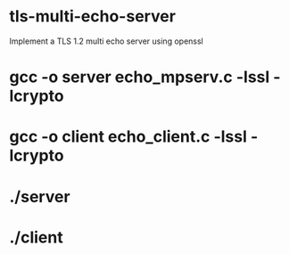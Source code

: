 # tls-multi-echo-server
Implement a TLS 1.2 multi echo server using openssl

# <Compile>
# gcc -o server echo_mpserv.c -lssl -lcrypto
# gcc -o client echo_client.c -lssl -lcrypto


# <Implement>
# ./server <port>
# ./client <ip> <port>
